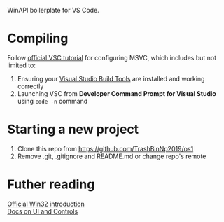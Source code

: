 WinAPI boilerplate for VS Code.

# Compiling

Follow [official VSC tutorial](https://code.visualstudio.com/docs/cpp/config-msvc) for configuring MSVC, which includes but not limited to:
1) Ensuring your [Visual Studio Build Tools](https://visualstudio.microsoft.com/downloads/) are installed and working correctly
2) Launching VSC from **Developer Command Prompt for Visual Studio** using `code -n` command

# Starting a new project

1) Clone this repo from https://github.com/TrashBinNp2019/os1
2) Remove .git, .gitignore and README.md or change repo's remote

# Futher reading

[Official Win32 introduction](https://docs.microsoft.com/en-us/windows/win32/learnwin32/your-first-windows-program)  
[Docs on UI and Controls](https://docs.microsoft.com/en-us/windows/win32/controls/window-controls)
